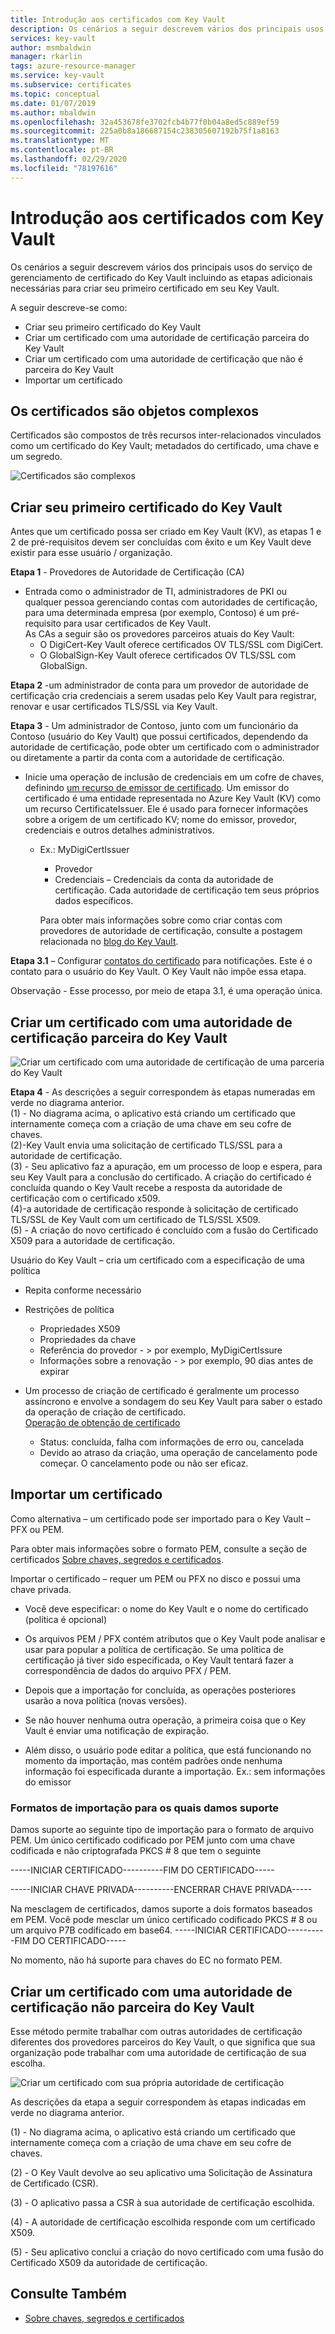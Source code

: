 ```yaml
---
title: Introdução aos certificados com Key Vault
description: Os cenários a seguir descrevem vários dos principais usos do serviço de gerenciamento de certificado do Key Vault incluindo as etapas adicionais necessárias para criar seu primeiro certificado em seu Key Vault.
services: key-vault
author: msmbaldwin
manager: rkarlin
tags: azure-resource-manager
ms.service: key-vault
ms.subservice: certificates
ms.topic: conceptual
ms.date: 01/07/2019
ms.author: mbaldwin
ms.openlocfilehash: 32a453678fe3702fcb4b77f0b04a8ed5c889ef59
ms.sourcegitcommit: 225a0b8a186687154c238305607192b75f1a8163
ms.translationtype: MT
ms.contentlocale: pt-BR
ms.lasthandoff: 02/29/2020
ms.locfileid: "78197616"
---
```

# <a name="get-started-with-key-vault-certificates"></a>Introdução aos certificados com Key Vault
Os cenários a seguir descrevem vários dos principais usos do serviço de gerenciamento de certificado do Key Vault incluindo as etapas adicionais necessárias para criar seu primeiro certificado em seu Key Vault.

A seguir descreve-se como:
- Criar seu primeiro certificado do Key Vault
- Criar um certificado com uma autoridade de certificação parceira do Key Vault
- Criar um certificado com uma autoridade de certificação que não é parceira do Key Vault
- Importar um certificado

## <a name="certificates-are-complex-objects"></a>Os certificados são objetos complexos
Certificados são compostos de três recursos inter-relacionados vinculados como um certificado do Key Vault; metadados do certificado, uma chave e um segredo.


![Certificados são complexos](media/azure-key-vault.png)


## <a name="creating-your-first-key-vault-certificate"></a>Criar seu primeiro certificado do Key Vault  
 Antes que um certificado possa ser criado em Key Vault (KV), as etapas 1 e 2 de pré-requisitos devem ser concluídas com êxito e um Key Vault deve existir para esse usuário / organização.  

**Etapa 1** - Provedores de Autoridade de Certificação (CA)  
-   Entrada como o administrador de TI, administradores de PKI ou qualquer pessoa gerenciando contas com autoridades de certificação, para uma determinada empresa (por exemplo, Contoso) é um pré-requisito para usar certificados de Key Vault.  
    As CAs a seguir são os provedores parceiros atuais do Key Vault:  
    -   O DigiCert-Key Vault oferece certificados OV TLS/SSL com DigiCert.  
    -   O GlobalSign-Key Vault oferece certificados OV TLS/SSL com GlobalSign.  

**Etapa 2** -um administrador de conta para um provedor de autoridade de certificação cria credenciais a serem usadas pelo Key Vault para registrar, renovar e usar certificados TLS/SSL via Key Vault.

**Etapa 3** - Um administrador de Contoso, junto com um funcionário da Contoso (usuário do Key Vault) que possui certificados, dependendo da autoridade de certificação, pode obter um certificado com o administrador ou diretamente a partir da conta com a autoridade de certificação.  

- Inicie uma operação de inclusão de credenciais em um cofre de chaves, definindo [um recurso de emissor de certificado](/rest/api/keyvault/setcertificateissuer/setcertificateissuer). Um emissor do certificado é uma entidade representada no Azure Key Vault (KV) como um recurso CertificateIssuer. Ele é usado para fornecer informações sobre a origem de um certificado KV; nome do emissor, provedor, credenciais e outros detalhes administrativos.
  - Ex.: MyDigiCertIssuer  
    -   Provedor  
    -   Credenciais – Credenciais da conta da autoridade de certificação. Cada autoridade de certificação tem seus próprios dados específicos.  

    Para obter mais informações sobre como criar contas com provedores de autoridade de certificação, consulte a postagem relacionada no [blog do Key Vault](https://aka.ms/kvcertsblog).  

**Etapa 3.1** – Configurar [contatos do certificado](/rest/api/keyvault/setcertificatecontacts/setcertificatecontacts) para notificações. Este é o contato para o usuário do Key Vault. O Key Vault não impõe essa etapa.  

Observação - Esse processo, por meio de etapa 3.1, é uma operação única.  

## <a name="creating-a-certificate-with-a-ca-partnered-with-key-vault"></a>Criar um certificado com uma autoridade de certificação parceira do Key Vault

![Criar um certificado com uma autoridade de certificação de uma parceria do Key Vault](media/certificate-authority-2.png)

**Etapa 4** - As descrições a seguir correspondem às etapas numeradas em verde no diagrama anterior.  
  (1) - No diagrama acima, o aplicativo está criando um certificado que internamente começa com a criação de uma chave em seu cofre de chaves.  
  (2)-Key Vault envia uma solicitação de certificado TLS/SSL para a autoridade de certificação.  
  (3) - Seu aplicativo faz a apuração, em um processo de loop e espera, para seu Key Vault para a conclusão do certificado. A criação do certificado é concluída quando o Key Vault recebe a resposta da autoridade de certificação com o certificado x509.  
  (4)-a autoridade de certificação responde à solicitação de certificado TLS/SSL de Key Vault com um certificado de TLS/SSL X509.  
  (5) - A criação do novo certificado é concluído com a fusão do Certificado X509 para a autoridade de certificação.  

  Usuário do Key Vault – cria um certificado com a especificação de uma política

  -   Repita conforme necessário  
  -   Restrições de política  
      -   Propriedades X509  
      -   Propriedades da chave  
      -   Referência do provedor - > por exemplo, MyDigiCertIssure  
      -   Informações sobre a renovação - > por exemplo, 90 dias antes de expirar  

  - Um processo de criação de certificado é geralmente um processo assíncrono e envolve a sondagem do seu Key Vault para saber o estado da operação de criação de certificado.  
[Operação de obtenção de certificado](/rest/api/keyvault/getcertificateoperation/getcertificateoperation)  
      -   Status: concluída, falha com informações de erro ou, cancelada  
      -   Devido ao atraso da criação, uma operação de cancelamento pode começar. O cancelamento pode ou não ser eficaz.  

## <a name="import-a-certificate"></a>Importar um certificado  
 Como alternativa – um certificado pode ser importado para o Key Vault – PFX ou PEM.  

 Para obter mais informações sobre o formato PEM, consulte a seção de certificados [Sobre chaves, segredos e certificados](about-keys-secrets-and-certificates.md).  

 Importar o certificado – requer um PEM ou PFX no disco e possui uma chave privada. 
-   Você deve especificar: o nome do Key Vault e o nome do certificado (política é opcional)

-   Os arquivos PEM / PFX contém atributos que o Key Vault pode analisar e usar para popular a política de certificação. Se uma política de certificação já tiver sido especificada, o Key Vault tentará fazer a correspondência de dados do arquivo PFX / PEM.  

-   Depois que a importação for concluída, as operações posteriores usarão a nova política (novas versões).  

-   Se não houver nenhuma outra operação, a primeira coisa que o Key Vault é enviar uma notificação de expiração. 

-   Além disso, o usuário pode editar a política, que está funcionando no momento da importação, mas contém padrões onde nenhuma informação foi especificada durante a importação. Ex.: sem informações do emissor  

### <a name="formats-of-import-we-support"></a>Formatos de importação para os quais damos suporte
Damos suporte ao seguinte tipo de importação para o formato de arquivo PEM. Um único certificado codificado por PEM junto com uma chave codificada e não criptografada PKCS # 8 que tem o seguinte

-----INICIAR CERTIFICADO----------FIM DO CERTIFICADO-----

-----INICIAR CHAVE PRIVADA----------ENCERRAR CHAVE PRIVADA-----

Na mesclagem de certificados, damos suporte a dois formatos baseados em PEM. Você pode mesclar um único certificado codificado PKCS # 8 ou um arquivo P7B codificado em base64. -----INICIAR CERTIFICADO----------FIM DO CERTIFICADO-----

No momento, não há suporte para chaves do EC no formato PEM.

## <a name="creating-a-certificate-with-a-ca-not-partnered-with-key-vault"></a>Criar um certificado com uma autoridade de certificação não parceira do Key Vault  
 Esse método permite trabalhar com outras autoridades de certificação diferentes dos provedores parceiros do Key Vault, o que significa que sua organização pode trabalhar com uma autoridade de certificação de sua escolha.  

![Criar um certificado com sua própria autoridade de certificação](media/certificate-authority-1.png)  

 As descrições da etapa a seguir correspondem às etapas indicadas em verde no diagrama anterior.  

  (1) - No diagrama acima, o aplicativo está criando um certificado que internamente começa com a criação de uma chave em seu cofre de chaves.  

  (2) - O Key Vault devolve ao seu aplicativo uma Solicitação de Assinatura de Certificado (CSR).  

  (3) - O aplicativo passa a CSR à sua autoridade de certificação escolhida.  

  (4) - A autoridade de certificação escolhida responde com um certificado X509.  

  (5) - Seu aplicativo conclui a criação do novo certificado com uma fusão do Certificado X509 da autoridade de certificação.

## <a name="see-also"></a>Consulte Também

- [Sobre chaves, segredos e certificados](about-keys-secrets-and-certificates.md)
